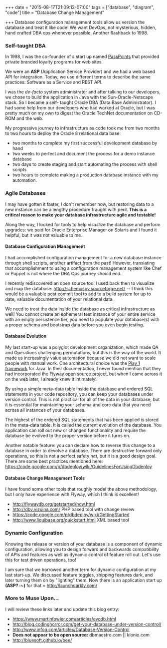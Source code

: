+++
date = "2015-08-17T21:09:12-07:00"
tags = ["database", "diagram", "code"]
title = "Database Change Management"

+++
Database configuration management tools allow us version the database and treat it like code!
We want DevOps, not mysterious, hidden, hand crafted DBA ops whenever possible. Another
flashback to 1998.
<!--more-->

### Self-taught DBA

In 1998, I was the co-founder of a start up named
[PassPoints](https://web.archive.org/web/20011218000620/http://www.passpoints.com/info/company_and_vision.shtml)
that provided private branded loyalty programs for web sites.

We were an **ASP** (Application Service Provider) and we had a web based API for integration.
Today, we use different terms to describe the same practices:
Software as a Service and REST API.

I was the *de-facto* system administrator and after talking to our developers, we chose
to build the application in Java with the Sun-Oracle-Netscape stack. So I became a self-
taught Oracle DBA (Data Base Administrator). I had some help from our developers who had
worked at Oracle, but I was pretty much on my own to digest the Oracle TechNet documentation
on CD-ROM and the web.

My progressive journey to infrastructure as code took me from two months to two hours to
deploy the Oracle 8 relational data base:

* two months to complete my first successful development database by hand
* two weeks to perfect and document the process for a demo instance database
* two days to create staging and start automating the process with shell scripts
* two hours to complete making a production database instance with my automation.

### Agile Databases
I may have gotten it faster, I don't remember now, but restoring data to a new instance
can be a lengthy procedure fraught with peril. **This is a critical reason to
make your database infrastructure agile and testable!**

Along the way, I looked for tools to help visualize the database and perform upgrades:
we paid for Oracle Enterprise Manager on Solaris and I found it helpful, but it was
not valuable to me.

#### Database Configuration Management

I had accomplished configuration management for a new database instance through shell scripts,
another artifact from the past! However, translating that accomplishment to using a configuration
management system like Chef or Puppet is not where the DBA Ops journey should end.

I recently rediscovered an open source tool I used back then to visualize and map the database:
http://schemaspy.sourceforge.net/ -- I think this would be a valuable post commit tool to add to
a build system for up to date, valuable documentation of your relational data.

We need to treat the data inside the database as critical infrastructure as well!
You cannot create an ephemeral test instance of your entire service with an empty persistence
tier, you need to populate your database(s) with a proper schema and bootstrap data before
you even begin testing.

#### Database Evolution

My last start-up was a polyglot development organization, which made QA and Operations
challenging permutations, but this is the way of the world. It made us increasingly
value automation because we did not want to scale people with manual work. One architectural
choice was the [Play 1 framework](https://en.wikipedia.org/wiki/Play_framework) for Java.
In their documentation, I never found mention that they had incorporated the
[Flyway open source project](http://flywaydb.org/getstarted/how.html), but when I came
across it on the web later, I already knew it intimately!

By using a simple meta-data table inside the database and ordered SQL statements
in your code repository, you can keep your databases under version control.
This is not practical for all of the data in your database, but it is essential for
maintaining your schema and core data that you need across all instances of your databases.

The highest of the ordered SQL statements that has been applied is stored in the meta-data table.
It is called the current evolution of the database. You application can roll out new or changed
functionality and require the database be evolved to the proper version before it turns on.

Another notable feature: you can declare how to reverse this change to a database in order
to devolve a database. There are destructive forward only operations, so this is not a
perfect safety net, but it is a good design goal. There are some best practices mentioned here:
https://code.google.com/p/dbdeploy/wiki/GuidelinesForUsingDbdeploy

#### Database Change Management Tools

I have found some other tools that roughly model the above methodology, but I only have
experience with Flyway, which I think is excellent!

- http://flywaydb.org/getstarted/how.html
- http://dbv.vizuina.com/ PHP based tool with change review
- https://code.google.com/p/dbdeploy/wiki/GettingStarted
- http://www.liquibase.org/quickstart.html XML based tool

### Dynamic Configuration

Knowing the release or version of your database is a component of dynamic configuration,
allowing you to design forward and backwards compatibility of APIs and features as well as
dynamic control of feature roll out. Let's use this for test driven operations, too!

I am sure that we borrowed another term for dynamic configuration at my last start-up.
We discussed feature toggles, shipping features dark, and later turning them on by
"lighting" them. Now there is an application start up **(ASP? :~)** for that
= http://launchdarkly.com/

### More to Muse Upon...

I will review these links later and update this blog entry:

- https://www.martinfowler.com/articles/evodb.html
- http://blog.codinghorror.com/get-your-database-under-version-control/
- http://www.infoq.com/articles/Database-Version-Control
- **Does not appear to be open source:** dbmaestro.com || klonio.com
- http://bluesoft.github.io/bee/
